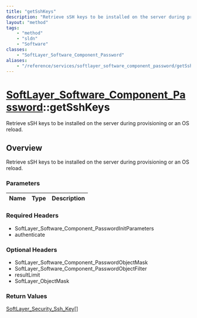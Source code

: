 ```yaml
---
title: "getSshKeys"
description: "Retrieve sSH keys to be installed on the server during provisioning or an OS reload."
layout: "method"
tags:
    - "method"
    - "sldn"
    - "Software"
classes:
    - "SoftLayer_Software_Component_Password"
aliases:
    - "/reference/services/softlayer_software_component_password/getSshKeys"
---
```

# [SoftLayer_Software_Component_Password](/reference/services/SoftLayer_Software_Component_Password)::getSshKeys

Retrieve sSH keys to be installed on the server during provisioning or an OS reload.


## Overview 
Retrieve sSH keys to be installed on the server during provisioning or an OS reload.

### Parameters 
|Name | Type | Description |
| --- | --- | --- |


### Required Headers
* SoftLayer_Software_Component_PasswordInitParameters
* authenticate

### Optional Headers
* SoftLayer_Software_Component_PasswordObjectMask
* SoftLayer_Software_Component_PasswordObjectFilter
* resultLimit
* SoftLayer_ObjectMask

### Return Values
<a href='/reference/datatypes/SoftLayer_Security_Ssh_Key'>SoftLayer_Security_Ssh_Key[] </a>

